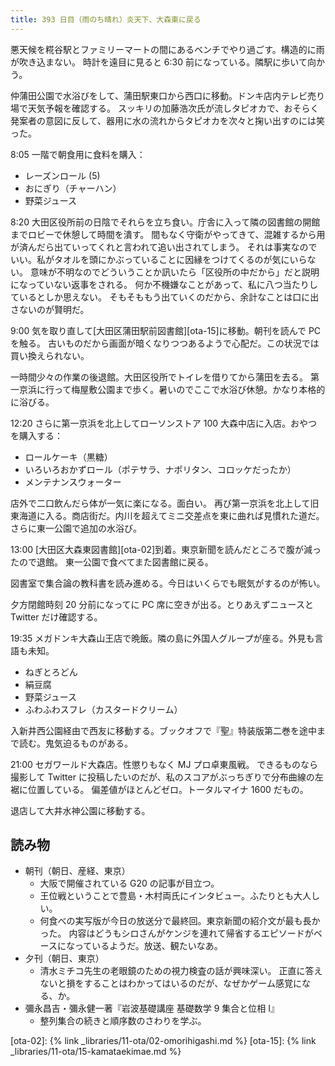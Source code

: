 ```yaml
---
title: 393 日目（雨のち晴れ）炎天下、大森東に戻る
---
```


悪天候を糀谷駅とファミリーマートの間にあるベンチでやり過ごす。構造的に雨が吹き込まない。
時計を遠目に見ると 6:30 前になっている。隣駅に歩いて向かう。

仲蒲田公園で水浴びをして、蒲田駅東口から西口に移動。ドンキ店内テレビ売り場で天気予報を確認する。
スッキリの加藤浩次氏が流しタピオカで、おそらく発案者の意図に反して、器用に水の流れからタピオカを次々と掬い出すのには笑った。

8:05 一階で朝食用に食料を購入：

* レーズンロール (5)
* おにぎり（チャーハン）
* 野菜ジュース

8:20 大田区役所前の日陰でそれらを立ち食い。庁舎に入って隣の図書館の開館までロビーで休憩して時間を潰す。
間もなく守衛がやってきて、混雑するから用が済んだら出ていってくれと言われて追い出されてしまう。
それは事実なのでいい。私がタオルを頭にかぶっていることに因縁をつけてくるのが気にいらない。
意味が不明なのでどういうことか訊いたら「区役所の中だから」だと説明になっていない返事をされる。
何か不機嫌なことがあって、私に八つ当たりしているとしか思えない。
そもそももう出ていくのだから、余計なことは口に出さないのが賢明だ。

9:00 気を取り直して[大田区蒲田駅前図書館][ota-15]に移動。朝刊を読んで PC を触る。
古いものだから画面が暗くなりつつあるようで心配だ。この状況では買い換えられない。

一時間少々の作業の後退館。大田区役所でトイレを借りてから蒲田を去る。
第一京浜に行って梅屋敷公園まで歩く。暑いのでここで水浴び休憩。かなり本格的に浴びる。

12:20 さらに第一京浜を北上してローソンストア 100 大森中店に入店。おやつを購入する：

* ロールケーキ（黒糖）
* いろいろおかずロール（ポテサラ、ナポリタン、コロッケだったか）
* メンテナンスウォーター

店外で二口飲んだら体が一気に楽になる。面白い。
再び第一京浜を北上して旧東海道に入る。商店街だ。内川を超えてミニ交差点を東に曲れば見慣れた道だ。
さらに東一公園で追加の水浴び。

13:00 [大田区大森東図書館][ota-02]到着。東京新聞を読んだところで腹が減ったので退館。
東一公園で食べてまた図書館に戻る。

図書室で集合論の教科書を読み進める。今日はいくらでも眠気がするのが怖い。

夕方閉館時刻 20 分前になってに PC 席に空きが出る。とりあえずニュースと Twitter だけ確認する。

19:35 メガドンキ大森山王店で晩飯。隣の島に外国人グループが座る。外見も言語も未知。

* ねぎとろどん
* 絹豆腐
* 野菜ジュース
* ふわふわスフレ（カスタードクリーム）

入新井西公園経由で西友に移動する。ブックオフで『聖』特装版第二巻を途中まで読む。鬼気迫るものがある。

21:00 セガワールド大森店。性懲りもなく MJ プロ卓東風戦。
できるものなら撮影して Twitter に投稿したいのだが、私のスコアがぶっちぎりで分布曲線の左裾に位置している。
偏差値がほとんどゼロ。トータルマイナ 1600 だもの。

退店して大井水神公園に移動する。

## 読み物

* 朝刊（朝日、産経、東京）
  * 大阪で開催されている G20 の記事が目立つ。
  * 王位戦ということで豊島・木村両氏にインタビュー。ふたりとも大人しい。
  * 何食べの実写版が今日の放送分で最終回。東京新聞の紹介文が最も長かった。
    内容はどうもシロさんがケンジを連れて帰省するエピソードがベースになっているようだ。放送、観たいなあ。
* 夕刊（朝日、東京）
  * 清水ミチコ先生の老眼鏡のための視力検査の話が興味深い。
    正直に答えないと損をすることはわかってはいるのだが、なぜかゲーム感覚になる、か。
* 彌永昌吉・彌永健一著『岩波基礎講座 基礎数学 9 集合と位相 I』
  * 整列集合の続きと順序数のさわりを学ぶ。

[ota-02]: {% link _libraries/11-ota/02-omorihigashi.md %}
[ota-15]: {% link _libraries/11-ota/15-kamataekimae.md %}
